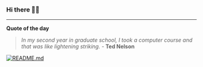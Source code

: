 ### Hi there 👋🏻


---

**Quote of the day**

> *In my second year in graduate school, I took a computer course and that was like lightening striking.* - **Ted Nelson** 

[![README.md](https://github.com/marcolovazzano/marcolovazzano/actions/workflows/readme.yml/badge.svg)](https://github.com/marcolovazzano/marcolovazzano/actions/workflows/readme.yml)
